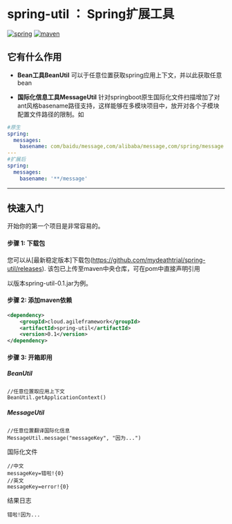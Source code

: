 # spring-util ： Spring扩展工具
[![spring](https://img.shields.io/badge/Spring-LATEST-green)](https://img.shields.io/badge/spring-LATEST-green)
[![maven](https://img.shields.io/badge/build-maven-green)](https://img.shields.io/badge/build-maven-green)
## 它有什么作用

* **Bean工具BeanUtil**
可以于任意位置获取spring应用上下文，并以此获取任意bean

* **国际化信息工具MessageUtil**
针对springboot原生国际化文件扫描增加了对ant风格basename路径支持，这样能够在多模块项目中，放开对各个子模块配置文件路径的限制。如
```yaml
#原生
spring:
  messages:
    basename: com/baidu/message,com/alibaba/message,com/spring/message
---
#扩展后
spring:
  messages:
    basename: '**/message'
```

-------
## 快速入门
开始你的第一个项目是非常容易的。

#### 步骤 1: 下载包
您可以从[最新稳定版本]下载包(https://github.com/mydeathtrial/spring-util/releases).
该包已上传至maven中央仓库，可在pom中直接声明引用

以版本spring-util-0.1.jar为例。
#### 步骤 2: 添加maven依赖
```xml
<dependency>
    <groupId>cloud.agileframework</groupId>
    <artifactId>spring-util</artifactId>
    <version>0.1</version>
</dependency>
```
#### 步骤 3: 开箱即用
##### BeanUtil
```
//任意位置取应用上下文
BeanUtil.getApplicationContext()
```
##### MessageUtil
```
//任意位置翻译国际化信息
MessageUtil.message("messageKey", "因为...")
```
国际化文件
```
//中文
messageKey=错啦!{0}
//英文
messageKey=error!{0}
```
结果日志
```
错啦!因为...
```